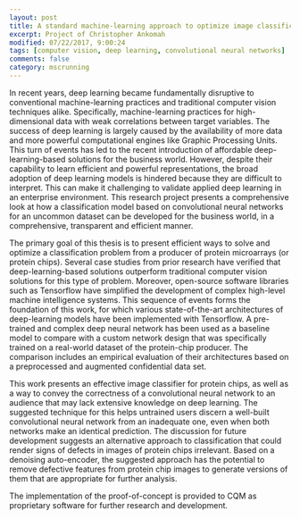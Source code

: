 ```yaml
---
layout: post
title: A standard machine-learning approach to optimize image classification for protein microarrays
excerpt: Project of Christopher Ankomah 
modified: 07/22/2017, 9:00:24
tags: [computer vision, deep learning, convolutional neural networks]
comments: false
category: mscrunning
---
```


In recent years, deep learning became fundamentally disruptive to conventional machine-learning practices and traditional computer vision techniques alike. Specifically, machine-learning practices for high-dimensional data with weak correlations between target variables. The success of deep learning is largely caused by the availability of more data and more powerful computational engines like Graphic Processing Units. This turn of events has led to the recent introduction of affordable deep-learning-based solutions for the business world. However, despite their capability to learn efficient and powerful representations, the broad adoption of deep learning models is hindered because they are difficult to interpret. This can make it challenging to validate applied deep learning in an enterprise environment. This research project presents a comprehensive look at how a classification model based on convolutional neural networks for an uncommon dataset can be developed for the business world, in a comprehensive, transparent and efficient manner.

The primary goal of this thesis is to present efficient ways to solve and optimize a classification problem from a producer of protein microarrays (or protein chips). Several case studies from prior research have verified that deep-learning-based solutions outperform traditional computer vision solutions for this type of problem. Moreover, open-source software libraries such as Tensorflow have simplified the development of complex high-level machine intelligence systems. This sequence of events forms the foundation of this work, for which various state-of-the-art architectures of deep-learning models have been implemented with Tensorflow. A pre-trained and complex deep neural network has been used as a baseline model to compare with a custom network design that was specifically trained on a real-world dataset of the protein-chip producer. The comparison includes an empirical evaluation of their architectures based on a preprocessed and augmented confidential data set.

This work presents an effective image classifier for protein chips, as well as a way to convey the correctness of a convolutional neural network to an audience that may lack extensive knowledge on deep learning. The suggested technique for this helps untrained users discern a well-built convolutional neural network from an inadequate one, even when both networks make an identical prediction. The discussion for future development suggests an alternative approach to classification that could render signs of defects in images of protein chips irrelevant. Based on a denoising auto-encoder, the suggested approach has the potential to remove defective features from protein chip images to generate versions of them that are appropriate for further analysis.

The implementation of the proof-of-concept is provided to CQM as proprietary software for further research and development.
